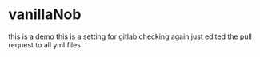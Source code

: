 # vanillaNob
this is a demo
this is a setting for gitlab
checking again
just edited the pull request to all yml files